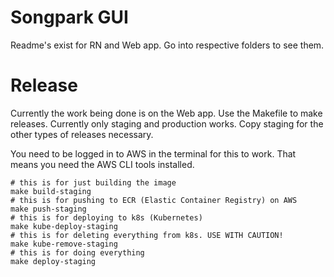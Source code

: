 # Songpark GUI

Readme's exist for RN and Web app. Go into respective folders to see them.

# Release

Currently the work being done is on the Web app. Use the Makefile to make
releases. Currently only staging and production works. Copy staging for the
other types of releases necessary.

You need to be logged in to AWS in the terminal for this to work. That means you
need the AWS CLI tools installed.


```
# this is for just building the image
make build-staging
# this is for pushing to ECR (Elastic Container Registry) on AWS
make push-staging
# this is for deploying to k8s (Kubernetes)
make kube-deploy-staging
# this is for deleting everything from k8s. USE WITH CAUTION!
make kube-remove-staging
# this is for doing everything
make deploy-staging
```

